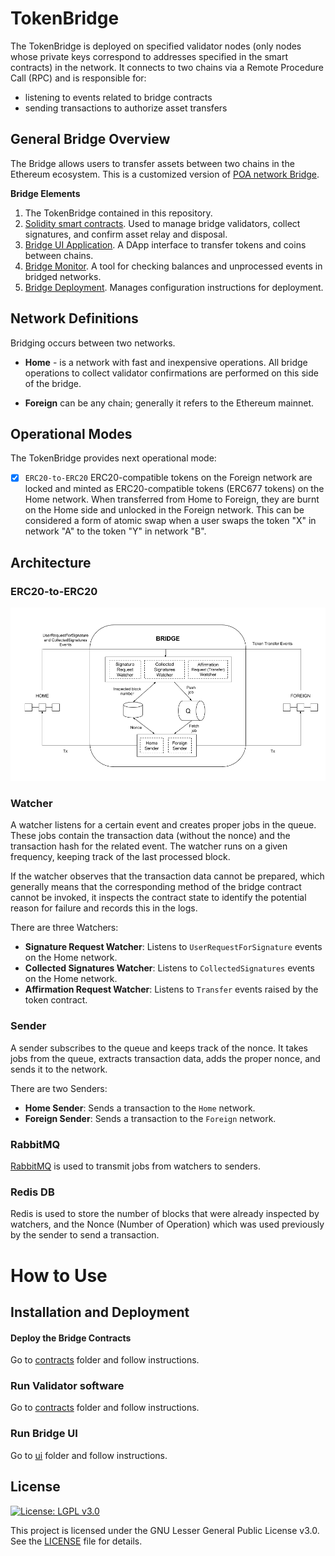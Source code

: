 
# TokenBridge

The TokenBridge is deployed on specified validator nodes (only nodes whose private keys correspond to addresses specified in the smart contracts) in the network. It connects to two chains via a Remote Procedure Call (RPC) and is responsible for:
- listening to events related to bridge contracts
- sending transactions to authorize asset transfers

## General Bridge Overview

The Bridge allows users to transfer assets between two chains in the Ethereum ecosystem. This is a customized version of [POA network Bridge](https://github.com/poanetwork/tokenbridge).

**Bridge Elements**
1. The TokenBridge contained in this repository.
2. [Solidity smart contracts](./contracts). Used to manage bridge validators, collect signatures, and confirm asset relay and disposal.
3. [Bridge UI Application](./ui). A DApp interface to transfer tokens and coins between chains.
4. [Bridge Monitor](./monitor). A tool for checking balances and unprocessed events in bridged networks.
5. [Bridge Deployment](./deployment). Manages configuration instructions for deployment.

## Network Definitions

 Bridging occurs between two networks.

 * **Home** - is a network with fast and inexpensive operations. All bridge operations to collect validator confirmations are performed on this side of the bridge.

* **Foreign** can be any chain; generally it refers to the Ethereum mainnet. 

## Operational Modes

The TokenBridge provides next operational mode:

- [x] `ERC20-to-ERC20` ERC20-compatible tokens on the Foreign network are locked and minted as ERC20-compatible tokens (ERC677 tokens) on the Home network. When transferred from Home to Foreign, they are burnt on the Home side and unlocked in the Foreign network. This can be considered a form of atomic swap when a user swaps the token "X" in network "A" to the token "Y" in network "B".

## Architecture

### ERC20-to-ERC20

![ERC-to-ERC](./validator/docs/ERC-to-ERC.png)

### Watcher
A watcher listens for a certain event and creates proper jobs in the queue. These jobs contain the transaction data (without the nonce) and the transaction hash for the related event. The watcher runs on a given frequency, keeping track of the last processed block.

If the watcher observes that the transaction data cannot be prepared, which generally means that the corresponding method of the bridge contract cannot be invoked, it inspects the contract state to identify the potential reason for failure and records this in the logs. 

There are three Watchers:
- **Signature Request Watcher**: Listens to `UserRequestForSignature` events on the Home network.
- **Collected Signatures Watcher**: Listens to `CollectedSignatures` events on the Home network.
- **Affirmation Request Watcher**: Listens to `Transfer` events raised by the token contract.

### Sender
A sender subscribes to the queue and keeps track of the nonce. It takes jobs from the queue, extracts transaction data, adds the proper nonce, and sends it to the network.

There are two Senders:
- **Home Sender**: Sends a transaction to the `Home` network.
- **Foreign Sender**: Sends a transaction to the `Foreign` network.

### RabbitMQ

[RabbitMQ](https://www.rabbitmq.com/) is used to transmit jobs from watchers to senders.

### Redis DB

Redis is used to store the number of blocks that were already inspected by watchers, and the Nonce (Number of Operation) which was used previously by the sender to send a transaction.

# How to Use

## Installation and Deployment

#### Deploy the Bridge Contracts

Go to [contracts](./deployment/contracts) folder and follow instructions.

### Run Validator software 

Go to [contracts](./deployment/validator) folder and follow instructions.

### Run Bridge UI

Go to [ui](./deployment/ui) folder and follow instructions.

## License

[![License: LGPL v3.0](https://img.shields.io/badge/License-LGPL%20v3-blue.svg)](https://www.gnu.org/licenses/lgpl-3.0)

This project is licensed under the GNU Lesser General Public License v3.0. See the [LICENSE](LICENSE) file for details.